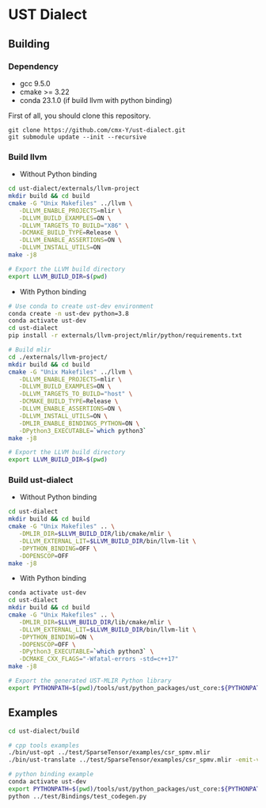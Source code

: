 # UST Dialect
## Building
### Dependency
- gcc 9.5.0
- cmake >= 3.22
- conda 23.1.0 (if build llvm with python binding)

First of all, you should clone this repository.
```git
git clone https://github.com/cmx-Y/ust-dialect.git
git submodule update --init --recursive
```
### Build llvm
- Without Python binding
```bash
cd ust-dialect/externals/llvm-project
mkdir build && cd build
cmake -G "Unix Makefiles" ../llvm \
   -DLLVM_ENABLE_PROJECTS=mlir \
   -DLLVM_BUILD_EXAMPLES=ON \
   -DLLVM_TARGETS_TO_BUILD="X86" \
   -DCMAKE_BUILD_TYPE=Release \
   -DLLVM_ENABLE_ASSERTIONS=ON \
   -DLLVM_INSTALL_UTILS=ON
make -j8

# Export the LLVM build directory
export LLVM_BUILD_DIR=$(pwd)
```
- With Python binding
```bash
# Use conda to create ust-dev environment
conda create -n ust-dev python=3.8
conda activate ust-dev
cd ust-dialect
pip install -r externals/llvm-project/mlir/python/requirements.txt

# Build mlir
cd ./externals/llvm-project/
mkdir build && cd build
cmake -G "Unix Makefiles" ../llvm \
   -DLLVM_ENABLE_PROJECTS=mlir \
   -DLLVM_BUILD_EXAMPLES=ON \
   -DLLVM_TARGETS_TO_BUILD="host" \
   -DCMAKE_BUILD_TYPE=Release \
   -DLLVM_ENABLE_ASSERTIONS=ON \
   -DLLVM_INSTALL_UTILS=ON \
   -DMLIR_ENABLE_BINDINGS_PYTHON=ON \
   -DPython3_EXECUTABLE=`which python3`
make -j8

# Export the LLVM build directory
export LLVM_BUILD_DIR=$(pwd)
```

### Build ust-dialect
- Without Python binding
```bash
cd ust-dialect
mkdir build && cd build
cmake -G "Unix Makefiles" .. \
   -DMLIR_DIR=$LLVM_BUILD_DIR/lib/cmake/mlir \
   -DLLVM_EXTERNAL_LIT=$LLVM_BUILD_DIR/bin/llvm-lit \
   -DPYTHON_BINDING=OFF \
   -DOPENSCOP=OFF
make -j8
```
- With Python binding
```bash
conda activate ust-dev
cd ust-dialect
mkdir build && cd build
cmake -G "Unix Makefiles" .. \
   -DMLIR_DIR=$LLVM_BUILD_DIR/lib/cmake/mlir \
   -DLLVM_EXTERNAL_LIT=$LLVM_BUILD_DIR/bin/llvm-lit \
   -DPYTHON_BINDING=ON \
   -DOPENSCOP=OFF \
   -DPython3_EXECUTABLE=`which python3` \
   -DCMAKE_CXX_FLAGS="-Wfatal-errors -std=c++17"
make -j8

# Export the generated UST-MLIR Python library
export PYTHONPATH=$(pwd)/tools/ust/python_packages/ust_core:${PYTHONPATH}
```

## Examples
```bash
cd ust-dialect/build

# cpp tools examples
./bin/ust-opt ../test/SparseTensor/examples/csr_spmv.mlir
./bin/ust-translate ../test/SparseTensor/examples/csr_spmv.mlir -emit-vivado-hls

# python binding example
conda activate ust-dev
export PYTHONPATH=$(pwd)/tools/ust/python_packages/ust_core:${PYTHONPATH}
python ../test/Bindings/test_codegen.py
```